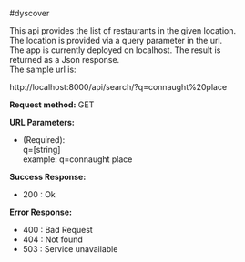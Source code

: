 #dyscover

This api provides the list of restaurants in the given location.  
The location is provided via a query parameter in the url.  
The app is currently deployed on localhost. The result is  
returned as a Json response.  
The sample url is:

http://localhost:8000/api/search/?q=connaught%20place

**Request method:** GET

**URL Parameters:** 
- (Required):   
 q=[string]  
 example: q=connaught place


**Success Response:** 
- 200 : Ok

**Error Response:**
- 400 : Bad Request
- 404 : Not found
- 503 : Service unavailable
